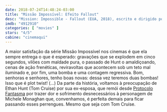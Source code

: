 ```yaml
---
date: 2018-07-24T14:48:24-03:00
title: "Missão Impossível: Efeito Fallout"
desc: "Mission: Impossible - Fallout (EUA, 2018), escrito e dirigido por Christopher McQuarrie (baseado na série de Bruce Geller), com Tom Cruise, Henry Cavill, Ving Rhames, Simon Pegg, Rebecca Ferguson, Sean Harris, Angela Bassett, Vanessa Kirby, Michelle Monaghan."
imdb: "4912910"
categories: [ "movies" ]
stars: "4/5"
cabine: "cinemaqui"
---
```

A maior satisfação da série Missão Impossível nos cinemas é que ela sempre entrega o que é esperado: gravações que se explodem em cinco segundos, vilões com maldade pura, o passado de Hunt o amaldiçoando, cenas de ação frenéticas, reviravoltas que acontecem sob um teto mal iluminado e, por fim, uma bomba e uma contagem regressiva. Bom, senhoras e senhores, tenho boas novas: dessa vez teremos duas bombas! Isso que é plot twist! (...) Da parte da história, voltamos à preocupação de Ethan Hunt (Tom Cruise) por sua ex-esposa, que remói desde [Protocolo Fantasma](/missao-impossivel-protocolo-fantasma) por trazer dor e sofrimento desnecessários à personagem de Michele Monaghan que, convenhamos, é perfeita demais para ficar passando esses perrengues. Mesmo que seja com Tom Cruise.
